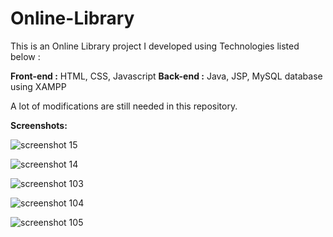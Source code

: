 # Online-Library
This is an Online Library project I developed using Technologies listed below :

**Front-end :** HTML, CSS, Javascript
**Back-end  :** Java, JSP, MySQL database using XAMPP

A lot of modifications are still needed in this repository.

**Screenshots:**

![screenshot 15](https://user-images.githubusercontent.com/10681755/33185445-ab2c075a-d0a8-11e7-8058-7d707d1c55f2.png)

![screenshot 14](https://user-images.githubusercontent.com/10681755/33185484-f58a2c78-d0a8-11e7-8752-444837ea8121.png)

![screenshot 103](https://user-images.githubusercontent.com/10681755/33185521-455c9ad8-d0a9-11e7-9dd3-f5f9ad3558fc.png)

![screenshot 104](https://user-images.githubusercontent.com/10681755/33185571-a681999e-d0a9-11e7-86dd-2ac9d2ab5b8b.png)

![screenshot 105](https://user-images.githubusercontent.com/10681755/33185782-fe5cdd76-d0aa-11e7-9b00-8b1a05f82f05.png)
